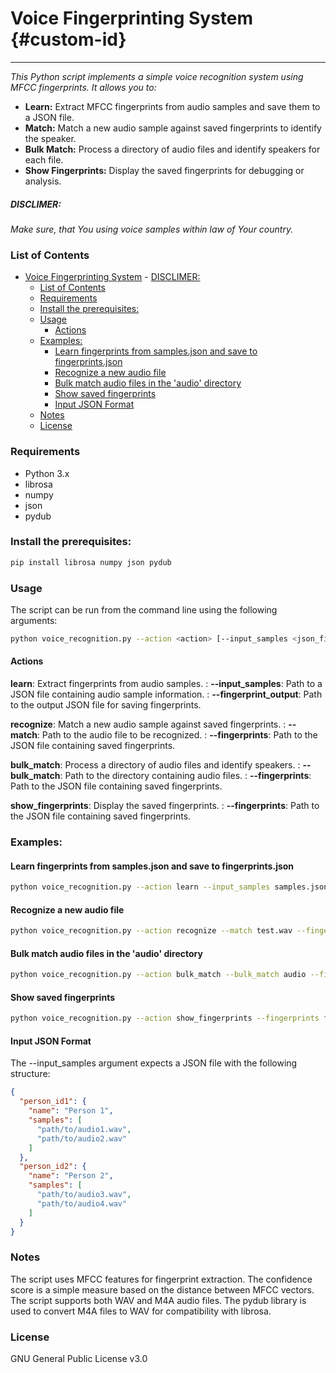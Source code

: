 # Voice Fingerprinting System {#custom-id}
***
*This Python script implements a simple voice recognition system using MFCC fingerprints. It allows you to:*

- **Learn:** Extract MFCC fingerprints from audio samples and save them to a JSON file.
- **Match:** Match a new audio sample against saved fingerprints to identify the speaker.
- **Bulk Match:** Process a directory of audio files and identify speakers for each file.
- **Show Fingerprints:** Display the saved fingerprints for debugging or analysis.

##### DISCLIMER: 
*Make sure, that You using voice samples within law of Your country.*

### List of Contents
<!-- @import "[TOC]" {cmd="toc" depthFrom=1 depthTo=6 orderedList=false} -->

<!-- code_chunk_output -->

- [Voice Fingerprinting System](#custom-id)
        - [DISCLIMER:](#disclimer)
    - [List of Contents](#list-of-contents)
    - [Requirements](#requirements)
    - [Install the prerequisites:](#install-the-prerequisites)
    - [Usage](#usage)
      - [Actions](#actions)
    - [Examples:](#examples)
      - [Learn fingerprints from samples.json and save to fingerprints.json](#learn-fingerprints-from-samplesjson-and-save-to-fingerprintsjson)
      - [Recognize a new audio file](#recognize-a-new-audio-file)
      - [Bulk match audio files in the 'audio' directory](#bulk-match-audio-files-in-the-audio-directory)
      - [Show saved fingerprints](#show-saved-fingerprints)
      - [Input JSON Format](#input-json-format)
    - [Notes](#notes)
    - [License](#license)

<!-- /code_chunk_output -->

### Requirements

- Python 3.x
- librosa
- numpy
- json
- pydub

### Install the prerequisites:

```bash
pip install librosa numpy json pydub
```
### Usage
The script can be run from the command line using the following arguments:
```bash
python voice_recognition.py --action <action> [--input_samples <json_file>] [--fingerprint_output <json_file>] [--match <audio_file>] [--bulk_match <directory>] [--fingerprints <json_file>]
```
#### Actions

**learn**: Extract fingerprints from audio samples.
: **--input_samples**: Path to a JSON file containing audio sample information.
: **--fingerprint_output**: Path to the output JSON file for saving fingerprints.

**recognize**: Match a new audio sample against saved fingerprints.
: **--match**: Path to the audio file to be recognized.
: **--fingerprints**: Path to the JSON file containing saved fingerprints.

**bulk_match**: Process a directory of audio files and identify speakers.
: **--bulk_match**: Path to the directory containing audio files.
: **--fingerprints**: Path to the JSON file containing saved fingerprints.

**show_fingerprints**: Display the saved fingerprints.
: **--fingerprints**: Path to the JSON file containing saved fingerprints.

### Examples:

#### Learn fingerprints from samples.json and save to fingerprints.json
```bash
python voice_recognition.py --action learn --input_samples samples.json --fingerprint_output fingerprints.json
```

#### Recognize a new audio file
```bash
python voice_recognition.py --action recognize --match test.wav --fingerprints fingerprints.json
```
#### Bulk match audio files in the 'audio' directory
```bash
python voice_recognition.py --action bulk_match --bulk_match audio --fingerprints fingerprints.json
```
#### Show saved fingerprints
```bash
python voice_recognition.py --action show_fingerprints --fingerprints fingerprints.json
```
#### Input JSON Format
The --input_samples argument expects a JSON file with the following structure:
```json
{
  "person_id1": {
    "name": "Person 1",
    "samples": [
      "path/to/audio1.wav",
      "path/to/audio2.wav"
    ]
  },
  "person_id2": {
    "name": "Person 2",
    "samples": [
      "path/to/audio3.wav",
      "path/to/audio4.wav"
    ]
  }
}
```

### Notes
The script uses MFCC features for fingerprint extraction.
The confidence score is a simple measure based on the distance between MFCC vectors.
The script supports both WAV and M4A audio files.
The pydub library is used to convert M4A files to WAV for compatibility with librosa.
### License
GNU General Public License v3.0
